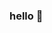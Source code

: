 ### hello 👋

<!--
**xterdd/xterdd** is a ✨ _special_ ✨ repository because its `README.md` (this file) appears on your GitHub profile.
--!>


